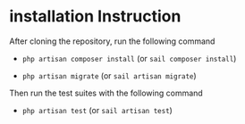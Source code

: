 # installation Instruction

After cloning the repository, run the following command

- `php artisan composer install` (or `sail composer install`)

- `php artisan migrate` (or `sail artisan migrate`)

Then run the test suites with the following command

- `php artisan test` (or `sail artisan test`)
